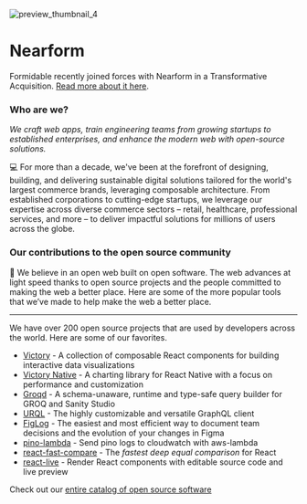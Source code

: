 ![preview_thumbnail_4](https://res.cloudinary.com/formidablelabs/image/upload/v1696950642/dotcom/Marketing%20Content/Blog_Thumbnail.png)

# Nearform

Formidable recently joined forces with Nearform in a Transformative Acquisition. [Read more about it here](https://commerce.nearform.com/blog/2023/formidable-joins-forces-with-nearform/).

### Who are we? 

*We craft web apps, train engineering teams from growing startups to established enterprises, and enhance the modern web with open-source solutions.*

:computer: For more than a decade, we've been at the forefront of designing, building, and delivering sustainable digital solutions tailored for the world's largest commerce brands, leveraging composable architecture. From established corporations to cutting-edge startups, we leverage our expertise across diverse commerce sectors – retail, healthcare, professional services, and more – to deliver impactful solutions for millions of users across the globe.

### Our contributions to the open source community

:busts_in_silhouette: We believe in an open web built on open software. The web advances at light speed thanks to open source projects and the people committed to making the web a better place. Here are some of the more popular tools that we’ve made to help make the web a better place.

---

We have over 200 open source projects that are used by developers across the world. Here are some of our favorites.

- [Victory](https://commerce.nearform.com/open-source/victory/) - A collection of composable React components for building interactive data visualizations
- [Victory Native](https://commerce.nearform.com/open-source/victory-native/) - A charting library for React Native with a focus on performance and customization
- [Groqd](https://commerce.nearform.com/open-source/groqd/) - A schema-unaware, runtime and type-safe query builder for GROQ and Sanity Studio
- [URQL](https://commerce.nearform.com/open-source/urql/) - The highly customizable and versatile GraphQL client
- [FigLog](https://www.figma.com/community/widget/1293230657540297914) - The easiest and most efficient way to document team decisions and the evolution of your changes in Figma
- [pino-lambda](https://github.com/FormidableLabs/pino-lambda) - Send pino logs to cloudwatch with aws-lambda
- [react-fast-compare](https://github.com/FormidableLabs/react-fast-compare) - The _fastest deep equal comparison_ for React
- [react-live](https://commerce.nearform.com/open-source/react-live/) - Render React components with editable source code and live preview

Check out our [entire catalog of open source software](https://oss.nearform.com)

